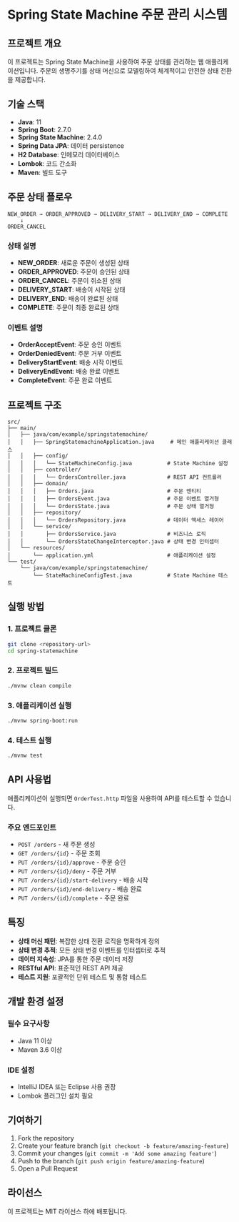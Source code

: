 # Spring State Machine 주문 관리 시스템

## 프로젝트 개요

이 프로젝트는 Spring State Machine을 사용하여 주문 상태를 관리하는 웹 애플리케이션입니다. 주문의 생명주기를 상태 머신으로 모델링하여 체계적이고 안전한 상태 전환을 제공합니다.

## 기술 스택

-   **Java**: 11
-   **Spring Boot**: 2.7.0
-   **Spring State Machine**: 2.4.0
-   **Spring Data JPA**: 데이터 persistence
-   **H2 Database**: 인메모리 데이터베이스
-   **Lombok**: 코드 간소화
-   **Maven**: 빌드 도구

## 주문 상태 플로우

```
NEW_ORDER → ORDER_APPROVED → DELIVERY_START → DELIVERY_END → COMPLETE
    ↓
ORDER_CANCEL
```

### 상태 설명

-   **NEW_ORDER**: 새로운 주문이 생성된 상태
-   **ORDER_APPROVED**: 주문이 승인된 상태
-   **ORDER_CANCEL**: 주문이 취소된 상태
-   **DELIVERY_START**: 배송이 시작된 상태
-   **DELIVERY_END**: 배송이 완료된 상태
-   **COMPLETE**: 주문이 최종 완료된 상태

### 이벤트 설명

-   **OrderAcceptEvent**: 주문 승인 이벤트
-   **OrderDeniedEvent**: 주문 거부 이벤트
-   **DeliveryStartEvent**: 배송 시작 이벤트
-   **DeliveryEndEvent**: 배송 완료 이벤트
-   **CompleteEvent**: 주문 완료 이벤트

## 프로젝트 구조

```
src/
├── main/
│   ├── java/com/example/springstatemachine/
│   │   ├── SpringStatemachineApplication.java     # 메인 애플리케이션 클래스
│   │   ├── config/
│   │   │   └── StateMachineConfig.java           # State Machine 설정
│   │   ├── controller/
│   │   │   └── OrdersController.java             # REST API 컨트롤러
│   │   ├── domain/
│   │   │   ├── Orders.java                       # 주문 엔티티
│   │   │   ├── OrdersEvent.java                  # 주문 이벤트 열거형
│   │   │   └── OrdersState.java                  # 주문 상태 열거형
│   │   ├── repository/
│   │   │   └── OrdersRepository.java             # 데이터 액세스 레이어
│   │   └── service/
│   │       ├── OrdersService.java                # 비즈니스 로직
│   │       └── OrdersStateChangeInterceptor.java # 상태 변경 인터셉터
│   └── resources/
│       └── application.yml                       # 애플리케이션 설정
└── test/
    └── java/com/example/springstatemachine/
        └── StateMachineConfigTest.java           # State Machine 테스트
```

## 실행 방법

### 1. 프로젝트 클론

```bash
git clone <repository-url>
cd spring-statemachine
```

### 2. 프로젝트 빌드

```bash
./mvnw clean compile
```

### 3. 애플리케이션 실행

```bash
./mvnw spring-boot:run
```

### 4. 테스트 실행

```bash
./mvnw test
```

## API 사용법

애플리케이션이 실행되면 `OrderTest.http` 파일을 사용하여 API를 테스트할 수 있습니다.

### 주요 엔드포인트

-   `POST /orders` - 새 주문 생성
-   `GET /orders/{id}` - 주문 조회
-   `PUT /orders/{id}/approve` - 주문 승인
-   `PUT /orders/{id}/deny` - 주문 거부
-   `PUT /orders/{id}/start-delivery` - 배송 시작
-   `PUT /orders/{id}/end-delivery` - 배송 완료
-   `PUT /orders/{id}/complete` - 주문 완료

## 특징

-   **상태 머신 패턴**: 복잡한 상태 전환 로직을 명확하게 정의
-   **상태 변경 추적**: 모든 상태 변경 이벤트를 인터셉터로 추적
-   **데이터 지속성**: JPA를 통한 주문 데이터 저장
-   **RESTful API**: 표준적인 REST API 제공
-   **테스트 지원**: 포괄적인 단위 테스트 및 통합 테스트

## 개발 환경 설정

### 필수 요구사항

-   Java 11 이상
-   Maven 3.6 이상

### IDE 설정

-   IntelliJ IDEA 또는 Eclipse 사용 권장
-   Lombok 플러그인 설치 필요

## 기여하기

1. Fork the repository
2. Create your feature branch (`git checkout -b feature/amazing-feature`)
3. Commit your changes (`git commit -m 'Add some amazing feature'`)
4. Push to the branch (`git push origin feature/amazing-feature`)
5. Open a Pull Request

## 라이선스

이 프로젝트는 MIT 라이선스 하에 배포됩니다.
